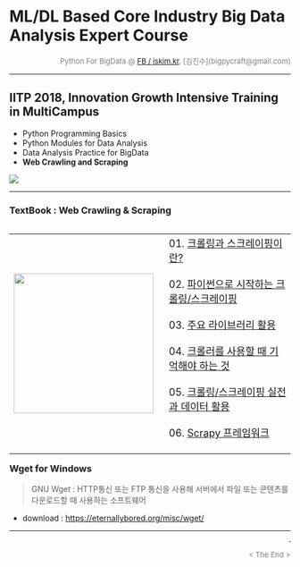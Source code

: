 
# ML/DL Based Core Industry Big Data Analysis Expert Course

<div align='right'><font size=2 color='gray'>Python For BigData @ <font color='blue'><a href='https://www.facebook.com/jskim.kr'>FB / jskim.kr</a></font>, [김진수](bigpycraft@gmail.com)</font></div>
<hr>

## IITP 2018, Innovation Growth Intensive Training in MultiCampus
>  
- Python Programming Basics
- Python Modules for Data Analysis
- Data Analysis Practice for BigData
- <b>Web Crawling and Scraping</b>

<img src="../images/img_front_readme_iitp.png">

<hr>

### TextBook : Web Crawling & Scraping

<table align="left">
    <tr align="left">
        <td width="300">
            <a href="https://www.seleniumhq.org/projects/webdriver/">
            <img src="../images/reference-03.png" width="250" />
            </a>
        </td>
        <td width="700">
<div align="left">
<font size="4">
01. <a href="https://htmlpreview.github.io/?https://github.com/bigpycraft/iitp18-multicampus/blob/master/section-D/html/WCS01_Wget_크롤링.html              "> 크롤링과 스크레이핑이란?                  </a>
<br/><br/>
02. <a href="https://htmlpreview.github.io/?https://github.com/bigpycraft/iitp18-multicampus/blob/master/section-D/html/WCS02_크롤링과_스크랩핑_ver2.html   "> 파이썬으로 시작하는 크롤링/스크레이핑     </a>
<br/><br/>
03. <a href="https://htmlpreview.github.io/?https://github.com/bigpycraft/iitp18-multicampus/blob/master/section-D/html/WCS03_주요_라이브러리_활용_ver2.html"> 주요 라이브러리 활용                      </a>
<br/><br/>
04. <a href="https://htmlpreview.github.io/?https://github.com/bigpycraft/iitp18-multicampus/blob/master/section-D/html/WCS04_크롤러사용_ver2.html          "> 크롤러를 사용할 때 기억해야 하는 것       </a>
<br/><br/>
05. <a href="https://htmlpreview.github.io/?https://github.com/bigpycraft/iitp18-multicampus/blob/master/section-D/html/WCS05_데이터활용_ver3.html          "> 크롤링/스크레이핑 실전과 데이터 활용      </a>
<br/><br/>
06. <a href="https://htmlpreview.github.io/?https://github.com/bigpycraft/iitp18-multicampus/blob/master/section-D/html/WCS06_Scrapy_프레임워크_ver2.html   "> Scrapy 프레임워크      </a>
<br/><br/>
</font>
</div></td>
    </tr>
</table>
<br/>

<hr>

### Wget for Windows
> GNU Wget : HTTP통신 또는 FTP 통신을 사용해 서버에서 파일 또는 콘텐츠를 다운로드할 때 사용하는 소프트웨어
* download : https://eternallybored.org/misc/wget/


<hr>
<marquee><font size=3 color='brown'>The BigpyCraft find the information to design valuable society with Technology & Craft.</font></marquee>
<div align='right'><font size=2 color='gray'> &lt; The End &gt; </font></div>

